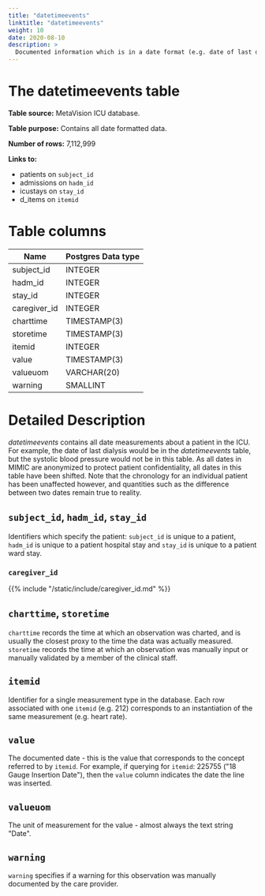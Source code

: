 ```yaml
---
title: "datetimeevents"
linktitle: "datetimeevents"
weight: 10
date: 2020-08-10
description: >
  Documented information which is in a date format (e.g. date of last dialysis).
---
```



# The datetimeevents table

**Table source:** MetaVision ICU database.

**Table purpose:** Contains all date formatted data.

**Number of rows:** 7,112,999

**Links to:**

* patients on `subject_id`
* admissions on `hadm_id`
* icustays on `stay_id`
* d_items on `itemid`

<!-- # Important considerations -->

# Table columns


Name | Postgres Data type
---- | --------
subject\_id | INTEGER
hadm\_id | INTEGER
stay\_id | INTEGER
caregiver_id | INTEGER
charttime | TIMESTAMP(3)
storetime | TIMESTAMP(3)
itemid | INTEGER
value | TIMESTAMP(3)
valueuom | VARCHAR(20)
warning | SMALLINT
	
# Detailed Description

*datetimeevents* contains all date measurements about a patient in the ICU. For example, the date of last dialysis would be in the *datetimeevents* table, but the systolic blood pressure would not be in this table. As all dates in MIMIC are anonymized to protect patient confidentiality, all dates in this table have been shifted. Note that the chronology for an individual patient has been unaffected however, and quantities such as the difference between two dates remain true to reality.

## `subject_id`, `hadm_id`, `stay_id`

Identifiers which specify the patient: `subject_id` is unique to a patient, `hadm_id` is unique to a patient hospital stay and `stay_id` is unique to a patient ward stay.

### `caregiver_id`

{{% include "/static/include/caregiver_id.md" %}}

## `charttime`, `storetime`

`charttime` records the time at which an observation was charted, and is usually the closest proxy to the time the data was actually measured. `storetime` records the time at which an observation was manually input or manually validated by a member of the clinical staff.

## `itemid`

Identifier for a single measurement type in the database. Each row associated with one `itemid` (e.g. 212) corresponds to an instantiation of the same measurement (e.g. heart rate).

## `value`

The documented date - this is the value that corresponds to the concept referred to by `itemid`. For example, if querying for `itemid`: 225755 ("18 Gauge Insertion Date"), then the `value` column indicates the date the line was inserted.

## `valueuom`

The unit of measurement for the value - almost always the text string "Date".

## `warning`

`warning` specifies if a warning for this observation was manually documented by the care provider.